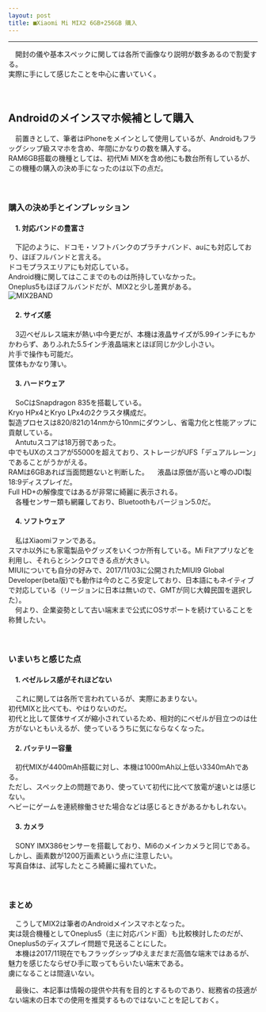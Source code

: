 ```yaml
---
layout: post
title: ■Xiaomi Mi MIX2 6GB+256GB 購入
---
```

---

　開封の儀や基本スペックに関しては各所で画像なり説明が数多あるので割愛する。   
 実際に手にして感じたことを中心に書いていく。   

　
## **Androidのメインスマホ候補として購入**

 　前置きとして、筆者はiPhoneをメインとして使用しているが、Androidもフラッグシップ級スマホを含め、年間にかなりの数を購入する。    
RAM6GB搭載の機種としては、初代Mi MIXを含め他にも数台所有しているが、この機種の購入の決め手になったのは以下の点だ。    

　　

### **購入の決め手とインプレッション**


#### 　1. 対応バンドの豊富さ

　下記のように、ドコモ・ソフトバンクのプラチナバンド、auにも対応しており、ほぼフルバンドと言える。  
 ドコモプラスエリアにも対応している。  
 Android機に関してはここまでのものは所持していなかった。  
 Oneplus5もほぼフルバンドだが、MIX2と少し差異がある。  
 ![MIX2BAND](https://beni2nd.github.io/images/mix2-band.jpeg "mix2band")  


#### 　2. サイズ感

　3辺ベゼルレス端末が熱い中今更だが、本機は液晶サイズが5.99インチにもかかわらず、ありふれた5.5インチ液晶端末とほぼ同じか少し小さい。  
 片手で操作も可能だ。  
 筐体もかなり薄い。

#### 　3. ハードウェア

　SoCはSnapdragon 835を搭載している。  
 Kryo HPx4とKryo LPx4の2クラスタ構成だ。  
 製造プロセスは820/821の14nmから10nmにダウンし、省電力化と性能アップに貢献している。  
　Antutuスコアは18万弱であった。  
中でもUXのスコアが55000を超えており、ストレージがUFS「デュアルレーン」であることがうかがえる。  
RAMは6GBあれば当面問題ないと判断した。
　液晶は原価が高いと噂のJDI製18:9ディスプレイだ。  
Full HD+の解像度ではあるが非常に綺麗に表示される。  
　各種センサー類も網羅しており、Bluetoothもバージョン5.0だ。


#### 　4. ソフトウェア

　私はXiaomiファンである。  
 スマホ以外にも家電製品やグッズをいくつか所有している。Mi Fitアプリなどを利用し、それらとシンクロできる点が大きい。  
MIUIについても自分の好みで、2017/11/03に公開されたMIUI9 Global Developer(beta版)でも動作は今のところ安定しており、日本語にもネイティブで対応している（リージョンに日本は無いので、GMTが同じ大韓民国を選択した）。  
　何より、企業姿勢として古い端末まで公式にOSサポートを続けていることを称賛したい。    


　　

### **いまいちと感じた点**


#### 　1. ベゼルレス感がそれほどない

　これに関しては各所で言われているが、実際にあまりない。  
 初代MIXと比べても、やはりないのだ。  
 初代と比して筐体サイズが縮小されているため、相対的にベゼルが目立つのは仕方がないともいえるが、使っているうちに気にならなくなった。  


#### 　2. バッテリー容量

　初代MIXが4400mAh搭載に対し、本機は1000mAh以上低い3340mAhである。  
ただし、スペック上の問題であり、使っていて初代に比べて放電が速いとは感じない。  
ヘビーにゲームを連続稼働させた場合などは感じるときがあるかもしれない。  


#### 　3. カメラ

　SONY IMX386センサーを搭載しており、Mi6のメインカメラと同じである。  
 しかし、画素数が1200万画素という点に注意したい。  
 写真自体は、試写したところ綺麗に撮れていた。  

 　　

### **まとめ**

　こうしてMIX2は筆者のAndroidメインスマホとなった。  
実は競合機種としてOneplus5（主に対応バンド面）も比較検討したのだが、Oneplus5のディスプレイ問題で見送ることにした。  
　本機は2017/11現在でもフラッグシップゆえまだまだ高価な端末ではあるが、魅力を感じたならぜひ手に取ってもらいたい端末である。  
虜になることは間違いない。   


　最後に、本記事は情報の提供や共有を目的とするものであり、総務省の技適がない端末の日本での使用を推奨するものではないことを記しておく。
